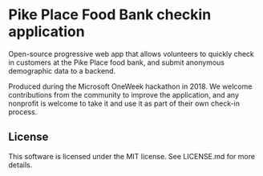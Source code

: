 # Pike Place Food Bank checkin application

Open-source progressive web app that allows volunteers to quickly check in customers at the Pike Place food bank, and submit anonymous demographic data to a backend.

Produced during the Microsoft OneWeek hackathon in 2018. We welcome contributions from the community to improve the application, and any nonprofit is welcome to take it and use it as part of their own check-in process.

## License

This software is licensed under the MIT license. See LICENSE.md for more details.
